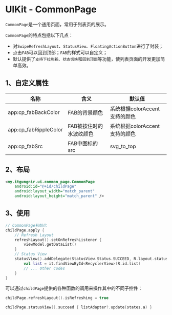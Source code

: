 # UIKit - CommonPage

`CommonPage`是一个通用页面，常用于列表页的展示。

`CommonPage`的特点包括以下几点：
* 对`SwipeRefreshLayout`、`StatusView`、`FloatingActionButton`进行了封装；
* 点击`FAB`可以回到顶部；`FAB`的样式可以自定义；
* 默认提供了`支持下拉刷新`、`状态切换`和`回到顶部`等功能，使列表页面的开发更加简单高效。

## 1、自定义属性
|名称|含义|默认值|
|---|---|---|
|app:cp_fabBackColor|FAB的背景颜色|系统根据colorAccent支持的颜色|
|app:cp_fabRippleColor|FAB被按住时的水波纹颜色|系统根据colorAccent支持的颜色|
|app:cp_fabSrc|FAB中图标的src|svg_to_top|

## 2、布局
```xml
<my.itgungnir.ui.common_page.CommonPage
    android:id="@+id/childPage"
    android:layout_width="match_parent"
    android:layout_height="match_parent" />
```

## 3、使用
```kotlin
// CommonPage初始化
childPage.apply {
    // Refresh Layout
    refreshLayout().setOnRefreshListener {
        viewModel.getDataList()
    }
    // Status View
    statusView().addDelegate(StatusView.Status.SUCCEED, R.layout.status_view_list) {
        val list = it.findViewById<RecyclerView>(R.id.list)
        // ... Other codes
    }
}
```
可以通过`childPage`提供的各种函数的调用来操作其中的不同子控件：
```kotlin
childPage.refreshLayout().isRefreshing = true

childPage.statusView().succeed { listAdapter?.update(states.a) }
```